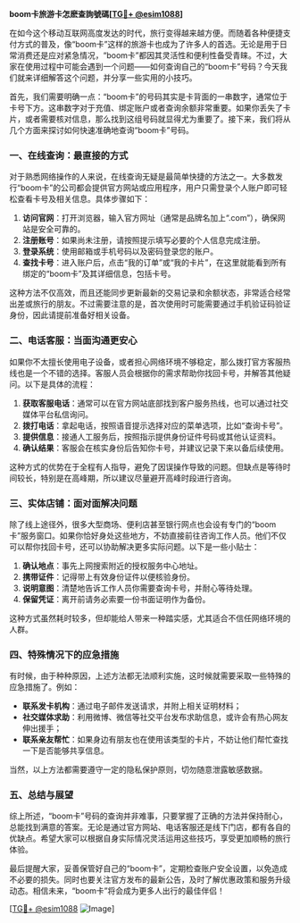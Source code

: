 **boom卡旅游卡怎麽查詢號碼[[TG💪+ @esim1088](https://t.me/s/esim1088)]**

在如今这个移动互联网高度发达的时代，旅行变得越来越方便。而随着各种便捷支付方式的普及，像“boom卡”这样的旅游卡也成为了许多人的首选。无论是用于日常消费还是应对紧急情况，“boom卡”都因其灵活性和便利性备受青睐。不过，大家在使用过程中可能会遇到一个问题——如何查询自己的“boom卡”号码？今天我们就来详细解答这个问题，并分享一些实用的小技巧。

首先，我们需要明确一点：“boom卡”的号码其实是卡背面的一串数字，通常位于卡号下方。这串数字对于充值、绑定账户或者查询余额非常重要。如果你丢失了卡片，或者需要核对信息，那么找到这组号码就显得尤为重要了。接下来，我们将从几个方面来探讨如何快速准确地查询“boom卡”号码。

### 一、在线查询：最直接的方式

对于熟悉网络操作的人来说，在线查询无疑是最简单快捷的方法之一。大多数发行“boom卡”的公司都会提供官方网站或应用程序，用户只需登录个人账户即可轻松查看卡号及相关信息。具体步骤如下：

1. **访问官网**：打开浏览器，输入官方网址（通常是品牌名加上“.com”），确保网站是安全可靠的。
2. **注册账号**：如果尚未注册，请按照提示填写必要的个人信息完成注册。
3. **登录系统**：使用邮箱或手机号码以及密码登录您的账户。
4. **查找卡号**：进入账户后，点击“我的订单”或“我的卡片”，在这里就能看到所有绑定的“boom卡”及其详细信息，包括卡号。

这种方法不仅高效，而且还能同步更新最新的交易记录和余额状态，非常适合经常出差或旅行的朋友。不过需要注意的是，首次使用时可能需要通过手机验证码验证身份，因此请提前准备好相关设备。

### 二、电话客服：当面沟通更安心

如果你不太擅长使用电子设备，或者担心网络环境不够稳定，那么拨打官方客服热线也是一个不错的选择。客服人员会根据你的需求帮助你找回卡号，并解答其他疑问。以下是具体的流程：

1. **获取客服电话**：通常可以在官方网站底部找到客户服务热线，也可以通过社交媒体平台私信询问。
2. **拨打电话**：拿起电话，按照语音提示选择对应的菜单选项，比如“查询卡号”。
3. **提供信息**：接通人工服务后，按照指示提供身份证件号码或其他认证资料。
4. **确认结果**：客服会在核实身份后告知你卡号，并建议记录下来以备后续使用。

这种方式的优势在于全程有人指导，避免了因误操作导致的问题。但缺点是等待时间较长，特别是在高峰期，所以建议尽量避开高峰时段进行咨询。

### 三、实体店铺：面对面解决问题

除了线上途径外，很多大型商场、便利店甚至银行网点也会设有专门的“boom卡”服务窗口。如果你恰好身处这些地方，不妨直接前往咨询工作人员。他们不仅可以帮你找回卡号，还可以协助解决更多实际问题。以下是一些小贴士：

1. **确认地点**：事先上网搜索附近的授权服务中心地址。
2. **携带证件**：记得带上有效身份证件以便核验身份。
3. **说明意图**：清楚地告诉工作人员你需要查询卡号，并耐心等待处理。
4. **保留凭证**：离开前请务必索要一份书面证明作为备份。

这种方式虽然耗时较多，但却能给人带来一种踏实感，尤其适合不信任网络环境的人群。

### 四、特殊情况下的应急措施

有时候，由于种种原因，上述方法都无法顺利实施，这时候就需要采取一些特殊的应急措施了。例如：

- **联系发卡机构**：通过电子邮件发送请求，并附上相关证明材料；
- **社交媒体求助**：利用微博、微信等社交平台发布求助信息，或许会有热心网友伸出援手；
- **联系亲友帮忙**：如果身边有朋友也在使用该类型的卡片，不妨让他们帮忙查找一下是否能够共享信息。

当然，以上方法都需要遵守一定的隐私保护原则，切勿随意泄露敏感数据。

### 五、总结与展望

综上所述，“boom卡”号码的查询并非难事，只要掌握了正确的方法并保持耐心，总能找到满意的答案。无论是通过官方网站、电话客服还是线下门店，都有各自的优缺点。希望大家可以根据自身实际情况灵活运用这些技巧，享受更加顺畅的旅行体验。

最后提醒大家，妥善保管好自己的“boom卡”，定期检查账户安全设置，以免造成不必要的损失。同时也要关注官方发布的最新公告，及时了解优惠政策和服务升级动态。相信未来，“boom卡”将会成为更多人出行的最佳伴侣！

[[TG💪+ @esim1088](https://t.me/s/esim1088) ![Image](https://i.postimg.cc/4NQfJmqS/Snipaste-2025-05-13-00-14-12.png)]